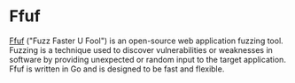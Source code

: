 # Ffuf
[Ffuf](https://github.com/ffuf/ffuf) ("Fuzz Faster U Fool") is an open-source web application fuzzing tool. Fuzzing is a technique used to discover vulnerabilities or weaknesses in software by providing unexpected or random input to the target application. 
Ffuf is written in Go and is designed to be fast and flexible.
